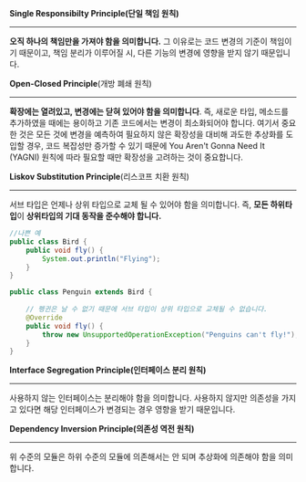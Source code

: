 **Single Responsibilty Principle(단일 책임 원칙)**

---

**오직 하나의 책임만을 가져야 함을 의미합니다.** 그 이유로는 코드 변경의 기준이 책임이기 때문이고, 책임 분리가 이루어질 시, 다른 기능의 변경에 영향을 받지 않기 때문입니다.

**Open-Closed Principle**(개방 폐쇄 원칙)

---

**확장에는 열려있고, 변경에는 닫혀 있어야 함을 의미합니다**. 즉, 새로운 타입, 메소드를 추가하였을 때에는 용이하고 기존 코드에서는 변경이 최소화되어야 합니다. 여기서 중요한 것은 모든 것에 변경을 예측하여 필요하지 않은 확장성을 대비해 과도한 추상화를 도입할 경우, 코드 복잡성만 증가할 수 있기 때문에 You Aren't Gonna Need It (YAGNI) 원칙에 따라 필요할 때만 확장성을 고려하는 것이 중요합니다.

**Liskov Substitution Principle**(리스코프 치환 원칙)

---

서브 타입은 언제나 상위 타입으로 교체 될 수 있어야 함을 의미합니다. 즉, **모든 하위타입**이 **상위타입의 기대 동작을 준수해야 합니다.**

```java
//나쁜 예
public class Bird {
    public void fly() {
        System.out.println("Flying");
    }
}

public class Penguin extends Bird {
    
    // 펭귄은 날 수 없기 때문에 서브 타입이 상위 타입으로 교체될 수 없습니다.
    @Override
    public void fly() {
        throw new UnsupportedOperationException("Penguins can't fly!");
    }
}
```

**Interface Segregation Principle(인터페이스 분리 원칙)**

---

사용하지 않는 인터페이스는 분리해야 함을 의미합니다. 사용하지 않지만 의존성을 가지고 있다면 해당 인터페이스가 변경되는 경우 영향을 받기 때문입니다.

**Dependency Inversion Principle(의존성 역전 원칙)**

---

위 수준의 모듈은 하위 수준의 모듈에 의존해서는 안 되며 추상화에 의존해야 함을 의미합니다.

